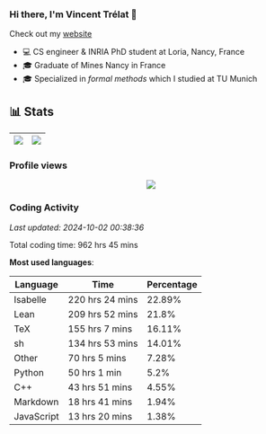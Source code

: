 ### Hi there, I'm Vincent Trélat 👋

Check out my [website](https://vtrelat.github.io)

-   💻 CS engineer & INRIA PhD student at Loria, Nancy, France
-   🎓 Graduate of Mines Nancy in France
-   🎓 Specialized in _formal methods_ which I studied at TU Munich

## 📊 **Stats**

| <img align="center" src="https://readme-stats.clckblog.space/api?username=VTrelat&show_icons=true&include_all_commits=true&theme=tokyonight&hide_border=true" /> | <img align="center" src="https://readme-stats.clckblog.space/api/top-langs/?username=VTrelat&layout=compact&theme=tokyonight&hide_border=true" /> |
| ---------------------------------------------------------------------------------------------------------------------------------------------------------------- | ------------------------------------------------------------------------------------------------------------------------------------------------- |

### Profile views

<p align="center">
 <img src="https://profile-counter.glitch.me/VTrelat/count.svg" />
</p>

<!--automations-->
### Coding Activity
_Last updated: 2024-10-02 00:38:36_

Total coding time: 962 hrs 45 mins

**Most used languages**:

| Language | Time | Percentage |
| ------------- | ------------- | ------------- |
| Isabelle | 220 hrs 24 mins | 22.89% |
| Lean | 209 hrs 52 mins | 21.8% |
| TeX | 155 hrs 7 mins | 16.11% |
| sh | 134 hrs 53 mins | 14.01% |
| Other | 70 hrs 5 mins | 7.28% |
| Python | 50 hrs 1 min | 5.2% |
| C++ | 43 hrs 51 mins | 4.55% |
| Markdown | 18 hrs 41 mins | 1.94% |
| JavaScript | 13 hrs 20 mins | 1.38% |

